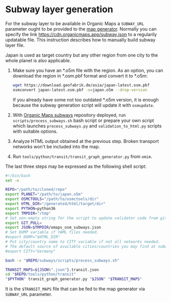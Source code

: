 # Subway layer generation

For the subway layer to be available in Organic Maps a `SUBWAY_URL`
parameter ought to be provided to the
[map generator](https://github.com/organicmaps/organicmaps/tree/master/tools/python/maps_generator).
Normally you can specify the link https://cdn.organicmaps.app/subway.json
to a regularily updatable file.
This instruction describes how to manually build subway layer file.

Japan is used as target country but any other region from one city to the
whole planet is also applicable.

1.  Make sure you have an \*.o5m file with the region. As an option, you can
    download the region in \*.osm.pbf format and convert it to \*.o5m:

    ```bash
    wget https://download.geofabrik.de/asia/japan-latest.osm.pbf
    osmconvert japan-latest.osm.pbf -o=japan.o5m --drop-version
    ```

    If you already have some not too outdated \*.o5m version, it is enough
    because the subway generation script will update it with `osmupdate`.

1.  With [Organic Maps subways](https://github.com/organicmaps/subways) repository deployed,
    run `scripts/process_subways.sh` bash script or prepare your own script
    which launches `process_subways.py` and `validation_to_html.py` scripts
    with suitable options.

1.  Analyze HTML output obtained at the previous step. Broken transport
    networks won't be included into the map.

1.  Run `tools/python/transit/transit_graph_generator.py` from `omim`.

The last three steps may be expressed as the following shell script:

```bash
#!/bin/bash
set -e

REPO="/path/to/cloned/repo"
export PLANET="/path/to/japan.o5m"
export OSMCTOOLS="/path/to/osmctools/dir"
export HTML_DIR="/generated/html/target/dir"
export PYTHON=python36
export TMPDIR="/tmp"
# Set non-empty string for the script to update validator code from git repository
export GIT_PULL=
export JSON=$TMPDIR/omaps_osm_subways.json
# Set DUMP variable if YAML files needed.
#export DUMP="$HTML_DIR"
# Put city/country name to CITY variable if not all networks needed.
# The default source of available cities/countries you may find at subways repository README.
#export CITY="Germany"

bash -x "$REPO/subways/scripts/process_subways.sh"

TRANSIT_MAPS=${JSON%".json"}.transit.json
cd "$REPO/tools/python/transit"
"$PYTHON" transit_graph_generator.py "$JSON" "$TRANSIT_MAPS"
```

It is the `$TRANSIT_MAPS` file that can be fed to the map generator via `SUBWAY_URL` parameter.
